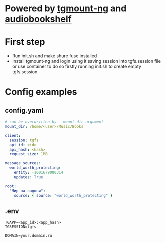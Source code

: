 # Powered by [tgmount-ng](https://github.com/nktknshn/tgmount-ng) and [audiobookshelf](https://github.com/advplyr/audiobookshelf)

# First step
- Run init.sh and make shure fuse installed
- Install tgmount-ng and login using it saving session into tgfs.session file or use container to do so firstly running init.sh to create empty tgfs.session

# Config examples
## config.yaml
```yaml
# can be overwritten by --mount-dir argument
mount_dir: /home/<user>/Music/Books

client:
  session: tgfs
  api_id: <id>
  api_hash: <hash>
  request_size: 1MB

message_sources:
  world_worth_protecting:
    entity: -1001679080314
    updates: True

root:
  "Мир на ладони":
    source: { source: "world_worth_protecting" }
```

## .env
```dotenv
TGAPP=<app_id>:<app_hash>
TGSESSION=tgfs

DOMAIN=your.domain.ru
```